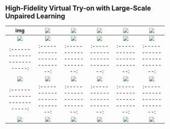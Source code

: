 ## High-Fidelity Virtual Try-on with Large-Scale Unpaired Learning

   img |  ![](/output_gif1/5000012.gif)|  ![](/output_gif1/5000012.gif)|  ![](/output_gif1/5000012.gif)|  ![](/output_gif1/5000012.gif)|  ![](/output_gif1/5000012.gif)
:-------------------------:|:-------------------------:|:-------------------------:|:-------------------------:|:-------------------------:|:-------------------------:
![](/output_gif1/5000012.gif)  |  ![](/output_gif1/5000012.gif)|  ![](/output_gif1/5000012.gif)|  ![](/output_gif1/5000012.gif)|  ![](/output_gif1/5000012.gif)|  ![](/output_gif1/5000012.gif)
:-------------------------:|:-------------------------:|:-------------------------:|:-------------------------:|:-------------------------:|:-------------------------:
![](/output_gif1/5000012.gif)  |  ![](/output_gif1/5000012.gif)|  ![](/output_gif1/5000012.gif)|  ![](/output_gif1/5000012.gif)|  ![](/output_gif1/5000012.gif)|  ![](/output_gif1/5000012.gif)
:-------------------------:|:-------------------------:|:-------------------------:|:-------------------------:|:-------------------------:|:-------------------------:
![](/output_gif1/5000012.gif)  |  ![](/output_gif1/5000012.gif)|  ![](/output_gif1/5000012.gif)|  ![](/output_gif1/5000012.gif)|  ![](/output_gif1/5000012.gif)|  ![](/output_gif1/5000012.gif)



